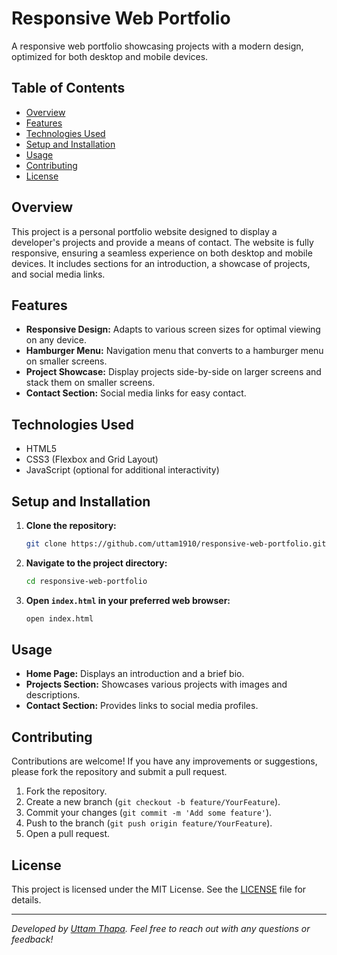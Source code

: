 # Responsive Web Portfolio

A responsive web portfolio showcasing projects with a modern design, optimized for both desktop and mobile devices.

## Table of Contents

- [Overview](#overview)
- [Features](#features)
- [Technologies Used](#technologies-used)
- [Setup and Installation](#setup-and-installation)
- [Usage](#usage)
- [Contributing](#contributing)
- [License](#license)

## Overview

This project is a personal portfolio website designed to display a developer's projects and provide a means of contact. The website is fully responsive, ensuring a seamless experience on both desktop and mobile devices. It includes sections for an introduction, a showcase of projects, and social media links.

## Features

- **Responsive Design:** Adapts to various screen sizes for optimal viewing on any device.
- **Hamburger Menu:** Navigation menu that converts to a hamburger menu on smaller screens.
- **Project Showcase:** Display projects side-by-side on larger screens and stack them on smaller screens.
- **Contact Section:** Social media links for easy contact.

## Technologies Used

- HTML5
- CSS3 (Flexbox and Grid Layout)
- JavaScript (optional for additional interactivity)

## Setup and Installation

1. **Clone the repository:**

    ```bash
    git clone https://github.com/uttam1910/responsive-web-portfolio.git
    ```

2. **Navigate to the project directory:**

    ```bash
    cd responsive-web-portfolio
    ```

3. **Open `index.html` in your preferred web browser:**

    ```bash
    open index.html
    ```

## Usage

- **Home Page:** Displays an introduction and a brief bio.
- **Projects Section:** Showcases various projects with images and descriptions.
- **Contact Section:** Provides links to social media profiles.

## Contributing

Contributions are welcome! If you have any improvements or suggestions, please fork the repository and submit a pull request.

1. Fork the repository.
2. Create a new branch (`git checkout -b feature/YourFeature`).
3. Commit your changes (`git commit -m 'Add some feature'`).
4. Push to the branch (`git push origin feature/YourFeature`).
5. Open a pull request.

## License

This project is licensed under the MIT License. See the [LICENSE](LICENSE) file for details.

---

*Developed by [Uttam Thapa](https://github.com/uttam1910). Feel free to reach out with any questions or feedback!*


